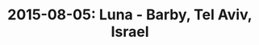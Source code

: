 ---
layout: show
title: '2015-08-05: Luna - Barby, Tel Aviv, Israel'
name: 2015-08-05-barby-tel-aviv-israel
artist-name: 'Luna'
show-venue: 'Barby, Tel Aviv, Israel'
show-setlist: 
show-date: 2015-08-05
show-radio: 
show-lastfm: 
show-cancelled: 
performers: [
  "Dean Wareham - guitar/vocals",
  "Sean Eden - guitar/vocals",
  "Lee Wall - drums",
  "Britta Phillips - bass/vocals"
  ]
facebook-event-url: 
show-poster-url: 
show-ticket-url: 
show-venue-website:
show-additional: 
---